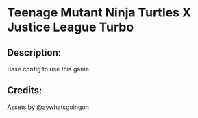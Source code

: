 # Teenage Mutant Ninja Turtles X Justice League Turbo

## Description: 

Base config to use this game.

## Credits: 

Assets by @aywhatsgoingon

